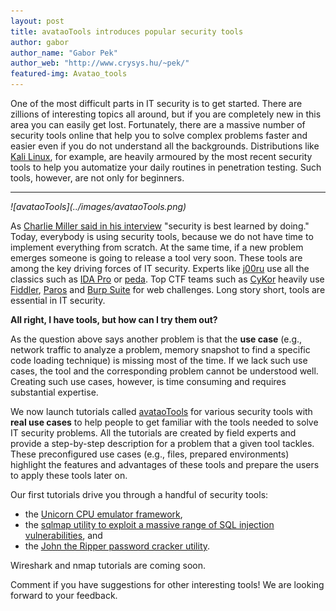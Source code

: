 ```yaml
---
layout: post
title: avataoTools introduces popular security tools
author: gabor
author_name: "Gabor Pek"
author_web: "http://www.crysys.hu/~pek/"
featured-img: Avatao_tools
---
```


One of the most difficult parts in IT security is to get started. There are zillions of interesting topics all around, but if you are completely new in this area you can easily get lost. Fortunately, there are a massive number of security tools online that help you to solve complex problems faster and easier even if you do not understand all the backgrounds. Distributions like [Kali Linux](https://www.kali.org/), for example, are heavily armoured by the most recent security tools to help you automatize your daily routines in penetration testing. Such tools, however, are not only for beginners.

<!--excerpt-->
----
<i align="center">
![avataoTools](../images/avataoTools.png)
</i>

As [Charlie Miller said in his interview](https://blog.avatao.com/Interview-Charlie-Miller/) "security is best learned by doing." Today, everybody is using security tools, because we do not have time to implement everything from scratch. At the same time, if a new problem emerges someone is going to release a tool very soon. These tools are among the key driving forces of IT security. Experts like [j00ru](https://blog.avatao.com/Interview-Mateusz-Jurczyk/) use all the classics such as [IDA Pro](https://www.hex-rays.com/products/ida/) or [peda](https://github.com/longld/peda). Top CTF teams such as [CyKor](https://blog.avatao.com/Interview-CyKor/) heavily use [Fiddler](http://www.telerik.com/fiddler), [Paros](http://tools.kali.org/web-applications/paros) and [Burp Suite](https://portswigger.net/burp/) for web challenges. Long story short, tools are essential in IT security. 

**All right, I have tools, but how can I try them out?**

As the question above says another problem is that the **use case** (e.g., network traffic to analyze a problem, memory snapshot to find a specific code loading technique) is missing most of the time. If we lack such use cases, the tool and the corresponding problem cannot be understood well. Creating such use cases, however, is time consuming and  requires substantial expertise. 

We now launch tutorials called [avataoTools](https://avatao.com/#/tools) for various security tools with **real use cases** to help people to get familiar with the tools needed to solve IT security problems. All the tutorials are created by field experts and provide a step-by-step description for a problem that a given tool tackles. These preconfigured use cases (e.g., files, prepared environments) highlight the features and advantages of these tools and prepare the users to apply these tools later on. 

Our first tutorials drive you through a handful of security tools:

- the [Unicorn CPU emulator framework](https://platform.avatao.com/paths/8e720072-9169-4d4c-9569-c330ce7fd947), 
- the [sqlmap utility to exploit a massive range of SQL injection vulnerabilities](https://platform.avatao.com/paths/f2514fd7-689a-4156-86c2-bf47fcf80baf), and 
- the [John the Ripper password cracker utility](https://platform.avatao.com/paths/93d404f9-47fc-4382-bc75-7fe4b4947095). 

Wireshark and nmap tutorials are coming soon. 

Comment if you have suggestions for other interesting tools! We are looking forward to your feedback.